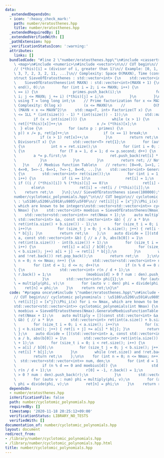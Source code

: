 ```yaml
---
data:
  _extendedDependsOn:
  - icon: ':heavy_check_mark:'
    path: number/eratosthenes.hpp
    title: number/eratosthenes.hpp
  _extendedRequiredBy: []
  _extendedVerifiedWith: []
  _pathExtension: hpp
  _verificationStatusIcon: ':warning:'
  attributes:
    links: []
  bundledCode: "#line 2 \"number/eratosthenes.hpp\"\n#include <cassert>\n#include\
    \ <map>\n#include <numeric>\n#include <vector>\n\n// CUT begin\n// Sieve of Eratosthenes\n\
    // (*this)[i] = (divisor of i, greater than 1)\n// Example: [0, 1, 2, 3, 2, 5,\
    \ 3, 7, 2, 3, 2, 11, ...]\n// Complexity: Space O(MAXN), Time (construction) O(MAXNloglogMAXN)\n\
    struct SieveOfEratosthenes : std::vector<int> {\n    std::vector<int> primes;\n\
    \    SieveOfEratosthenes(int MAXN) : std::vector<int>(MAXN + 1) {\n        std::iota(begin(),\
    \ end(), 0);\n        for (int i = 2; i <= MAXN; i++) {\n            if ((*this)[i]\
    \ == i) {\n                primes.push_back(i);\n                for (int j =\
    \ i; j <= MAXN; j += i) (*this)[j] = i;\n            }\n        }\n    }\n   \
    \ using T = long long int;\n    // Prime factorization for x <= MAXN^2\n    //\
    \ Complexity: O(log x)          (x <= MAXN)\n    //             O(MAXN / logMAXN)\
    \ (MAXN < x <= MAXN^2)\n    std::map<T, int> Factorize(T x) {\n        assert(x\
    \ <= 1LL * (int(size()) - 1) * (int(size()) - 1));\n        std::map<T, int> ret;\n\
    \        if (x < int(size())) {\n            while (x > 1) {\n               \
    \ ret[(*this)[x]]++;\n                x /= (*this)[x];\n            }\n      \
    \  } else {\n            for (auto p : primes) {\n                while (!(x %\
    \ p)) x /= p, ret[p]++;\n                if (x == 1) break;\n            }\n \
    \           if (x > 1) ret[x]++;\n        }\n        return ret;\n    }\n    std::vector<T>\
    \ Divisors(T x) {\n        std::vector<T> ret{1};\n        for (auto p : Factorize(x))\
    \ {\n            int n = ret.size();\n            for (int i = 0; i < n; i++)\
    \ {\n                for (T a = 1, d = 1; d <= p.second; d++) {\n            \
    \        a *= p.first;\n                    ret.push_back(ret[i] * a);\n     \
    \           }\n            }\n        }\n        return ret; // Not sorted\n \
    \   }\n    // Moebius function Table\n    // return: [0=>0, 1=>1, 2=>-1, 3=>-1,\
    \ 4=>0, 5=>-1, 6=>1, 7=>-1, 8=>0, ...]\n    std::vector<int> GenerateMoebiusFunctionTable()\
    \ {\n        std::vector<int> ret(size());\n        for (int i = 1; i < int(size());\
    \ i++) {\n            if (i == 1)\n                ret[i] = 1;\n            else\
    \ if ((i / (*this)[i]) % (*this)[i] == 0)\n                ret[i] = 0;\n     \
    \       else\n                ret[i] = -ret[i / (*this)[i]];\n        }\n    \
    \    return ret;\n    }\n};\n// SieveOfEratosthenes sieve(100000);\n#line 4 \"\
    number/cyclotomic_polynomials.hpp\"\n\n// CUT begin\n// cyclotomic polynominals\
    \ : \u5186\u5206\u591A\u9805\u5F0F\n// ret[i][j] = [x^j]\\Phi_i(x) for i <= Nmax,\
    \ which are known to be integers\nstd::vector<std::vector<int>> cyclotomic_polynomials(int\
    \ Nmax) {\n    std::vector<int> moebius = SieveOfEratosthenes(Nmax).GenerateMoebiusFunctionTable();\n\
    \    std::vector<std::vector<int>> ret(Nmax + 1);\n    auto multiply = [](const\
    \ std::vector<int> &a, const std::vector<int> &b) { // a * b\n        std::vector<int>\
    \ ret(int(a.size() + b.size()) - 1);\n        for (size_t i = 0; i < a.size();\
    \ i++)\n            for (size_t j = 0; j < b.size(); j++) { ret[i + j] += a[i]\
    \ * b[j]; }\n        return ret;\n    };\n    auto divide = [](std::vector<int>\
    \ a, const std::vector<int> &b) { // a / b, abs(b[0]) = 1\n        std::vector<int>\
    \ ret(int(a.size()) - int(b.size()) + 1);\n        for (size_t i = 0; i < ret.size();\
    \ i++) {\n            ret[i] = a[i] / b[0];\n            for (size_t j = 0; j\
    \ < b.size(); j++) a[i + j] -= ret[i] * b[j];\n        }\n        while (ret.size()\
    \ and !ret.back()) ret.pop_back();\n        return ret;\n    };\n\n    for (int\
    \ n = 0; n <= Nmax; n++) {\n        std::vector<std::vector<int>> num, den;\n\
    \        for (int d = 1; d <= n; d++)\n            if (n % d == 0 and moebius[d])\
    \ {\n                std::vector<int> r(n / d + 1);\n                r[0] = -1,\
    \ r.back() = 1;\n                (moebius[d] > 0 ? num : den).push_back(r);\n\
    \            }\n        std::vector<int> phi{1};\n        for (auto v : num) phi\
    \ = multiply(phi, v);\n        for (auto v : den) phi = divide(phi, v);\n    \
    \    ret[n] = phi;\n    }\n    return ret;\n}\n"
  code: "#pragma once\n#include \"number/eratosthenes.hpp\"\n#include <vector>\n\n\
    // CUT begin\n// cyclotomic polynominals : \u5186\u5206\u591A\u9805\u5F0F\n//\
    \ ret[i][j] = [x^j]\\Phi_i(x) for i <= Nmax, which are known to be integers\n\
    std::vector<std::vector<int>> cyclotomic_polynomials(int Nmax) {\n    std::vector<int>\
    \ moebius = SieveOfEratosthenes(Nmax).GenerateMoebiusFunctionTable();\n    std::vector<std::vector<int>>\
    \ ret(Nmax + 1);\n    auto multiply = [](const std::vector<int> &a, const std::vector<int>\
    \ &b) { // a * b\n        std::vector<int> ret(int(a.size() + b.size()) - 1);\n\
    \        for (size_t i = 0; i < a.size(); i++)\n            for (size_t j = 0;\
    \ j < b.size(); j++) { ret[i + j] += a[i] * b[j]; }\n        return ret;\n   \
    \ };\n    auto divide = [](std::vector<int> a, const std::vector<int> &b) { //\
    \ a / b, abs(b[0]) = 1\n        std::vector<int> ret(int(a.size()) - int(b.size())\
    \ + 1);\n        for (size_t i = 0; i < ret.size(); i++) {\n            ret[i]\
    \ = a[i] / b[0];\n            for (size_t j = 0; j < b.size(); j++) a[i + j] -=\
    \ ret[i] * b[j];\n        }\n        while (ret.size() and !ret.back()) ret.pop_back();\n\
    \        return ret;\n    };\n\n    for (int n = 0; n <= Nmax; n++) {\n      \
    \  std::vector<std::vector<int>> num, den;\n        for (int d = 1; d <= n; d++)\n\
    \            if (n % d == 0 and moebius[d]) {\n                std::vector<int>\
    \ r(n / d + 1);\n                r[0] = -1, r.back() = 1;\n                (moebius[d]\
    \ > 0 ? num : den).push_back(r);\n            }\n        std::vector<int> phi{1};\n\
    \        for (auto v : num) phi = multiply(phi, v);\n        for (auto v : den)\
    \ phi = divide(phi, v);\n        ret[n] = phi;\n    }\n    return ret;\n}\n"
  dependsOn:
  - number/eratosthenes.hpp
  isVerificationFile: false
  path: number/cyclotomic_polynomials.hpp
  requiredBy: []
  timestamp: '2020-11-18 20:25:12+09:00'
  verificationStatus: LIBRARY_NO_TESTS
  verifiedWith: []
documentation_of: number/cyclotomic_polynomials.hpp
layout: document
redirect_from:
- /library/number/cyclotomic_polynomials.hpp
- /library/number/cyclotomic_polynomials.hpp.html
title: number/cyclotomic_polynomials.hpp
---
```

